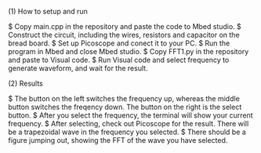 (1) How to setup and run 

$ Copy main.cpp in the repository and paste the code to Mbed studio. 
$ Construct the circuit, including the wires, resistors and capacitor on the bread board. 
$ Set up Picoscope and conect it to your PC. 
$ Run the program in Mbed and close Mbed studio. 
$ Copy FFT1.py in the repository and paste to Visual code. 
$ Run Visual code and select frequency to generate waveform, and wait for the result. 

(2) Results 

$ The button on the left switches the frequency up, whereas the middle button switches the freqency down. The button on the right is the select button. 
$ After you select the frequency, the terminal will show your current frequency. 
$ After selecting, check out Picoscope for the result. There will be a trapezoidal wave in the frequency you selected. 
$ There should be a figure jumping out, showing the FFT of the wave you have selected. 
